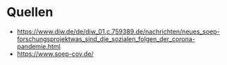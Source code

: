 # Quellen

* https://www.diw.de/de/diw_01.c.759389.de/nachrichten/neues_soep-forschungsprojektwas_sind_die_sozialen_folgen_der_corona-pandemie.html 
* https://www.soep-cov.de/
